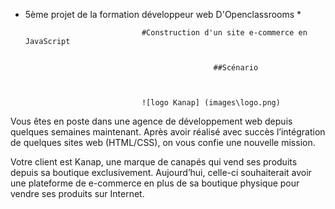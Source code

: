 * 5ème projet de la formation développeur web D'Openclassrooms *

                                #Construction d'un site e-commerce en JavaScript


                                                ##Scénario



                                ![logo Kanap] (images\logo.png)
    

Vous êtes en poste dans une agence de développement web depuis quelques semaines maintenant. Après avoir réalisé avec succès l’intégration de quelques sites web (HTML/CSS), on vous confie une nouvelle mission.

Votre client est Kanap, une marque de canapés qui vend ses produits depuis sa boutique exclusivement. Aujourd’hui, celle-ci souhaiterait avoir une plateforme de e-commerce en plus de sa boutique physique pour vendre ses produits sur Internet.